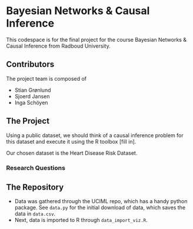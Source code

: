 # Bayesian Networks & Causal Inference

This codespace is for the final project for the course Bayesian Networks & Causal Inference from Radboud University.

## Contributors

The project team is composed of 

* Stian Grønlund
* Sjoerd Jansen
* Inga Schöyen

## The Project

Using a public dataset, we should think of a causal inference problem for this dataset and execute it using the R toolbox [fill in].

Our chosen dataset is the Heart Disease Risk Dataset.

### Research Questions

## The Repository

- Data was gathered through the UCIML repo, which has a handy python package. See `data.py` for the initial download of data, which saves the data in `data.csv`.
- Next, data is imported to R through `data_import_viz.R`.